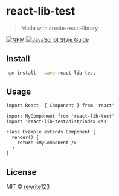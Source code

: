 # react-lib-test

> Made with create-react-library

[![NPM](https://img.shields.io/npm/v/react-lib-test.svg)](https://www.npmjs.com/package/react-lib-test) [![JavaScript Style Guide](https://img.shields.io/badge/code_style-standard-brightgreen.svg)](https://standardjs.com)

## Install

```bash
npm install --save react-lib-test
```

## Usage

```tsx
import React, { Component } from 'react'

import MyComponent from 'react-lib-test'
import 'react-lib-test/dist/index.css'

class Example extends Component {
  render() {
    return <MyComponent />
  }
}
```

## License

MIT © [rewrite123](https://github.com/rewrite123)
